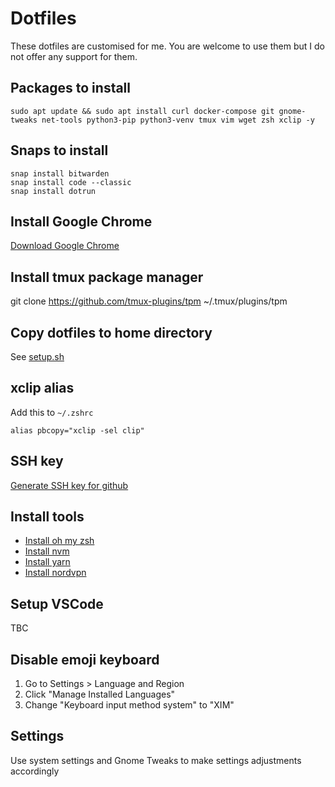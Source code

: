 # Dotfiles

These dotfiles are customised for me. You are welcome to use them but I do not offer any support for them.

## Packages to install

```
sudo apt update && sudo apt install curl docker-compose git gnome-tweaks net-tools python3-pip python3-venv tmux vim wget zsh xclip -y
```

## Snaps to install

```
snap install bitwarden
snap install code --classic
snap install dotrun
```

## Install Google Chrome

[Download Google Chrome](https://www.google.co.uk/chrome/)

## Install tmux package manager

git clone https://github.com/tmux-plugins/tpm ~/.tmux/plugins/tpm

## Copy dotfiles to home directory

See [setup.sh](setup.sh)

## xclip alias

Add this to `~/.zshrc`

```
alias pbcopy="xclip -sel clip"
```

## SSH key

[Generate SSH key for github](https://docs.github.com/en/github/authenticating-to-github/generating-a-new-ssh-key-and-adding-it-to-the-ssh-agent)

## Install tools

- [Install oh my zsh](https://github.com/ohmyzsh/ohmyzsh)
- [Install nvm](https://github.com/nvm-sh/nvm)
- [Install yarn](https://classic.yarnpkg.com/en/docs/install/#debian-stable)
- [Install nordvpn](https://support.nordvpn.com/Connectivity/Linux/1325531132/Installing-and-using-NordVPN-on-Debian-Ubuntu-Elementary-OS-and-Linux-Mint.htm)

## Setup VSCode

TBC

## Disable emoji keyboard

1. Go to Settings > Language and Region
2. Click "Manage Installed Languages"
3. Change "Keyboard input method system" to "XIM"

## Settings

Use system settings and Gnome Tweaks to make settings adjustments accordingly
